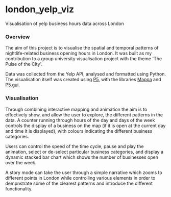 # london_yelp_viz
Visualisation of yelp business hours data across London


### Overview

The aim of this project is to visualise the spatial and temporal patterns of nightlife-related business opening hours in London. It was built as my contribution to a group university visualisation project with the theme 'The Pulse of the City'.

Data was collected from the Yelp API, analysed and formatted using Python. The visualisation itself was created using [P5](https://github.com/processing/p5.js), with the libraries [Mappa](https://github.com/cvalenzuela/Mappa) and [P5.gui](https://github.com/bitcraftlab/p5.gui).


### Visualisation

Through combining interactive mapping and animation the aim is to effectively show, and allow the user to explore, the different patterns in the data. A counter running through hours of the day and days of the week controls the display of a business on the map (if it is open at the current day and time it is displayed), with colours indicating the different business categories.

Users can control the speed of the time cycle, pause and play the animation, select or de-select particular business categories, and display a dynamic stacked bar chart which shows the number of businesses open over the week.

A story mode can take the user through a simple narrative which zooms to different points in London while controlling various elements in order to dempnstrate some of the clearest patterns and introduce the different functionality.
